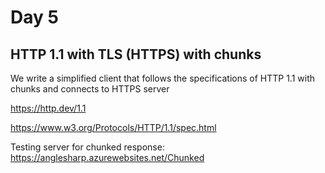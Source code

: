 # Day 5

## HTTP 1.1 with TLS (HTTPS) with chunks

We write a simplified client that follows the specifications of HTTP 1.1 with chunks and connects to HTTPS server

https://http.dev/1.1

https://www.w3.org/Protocols/HTTP/1.1/spec.html

Testing server for chunked response: https://anglesharp.azurewebsites.net/Chunked
